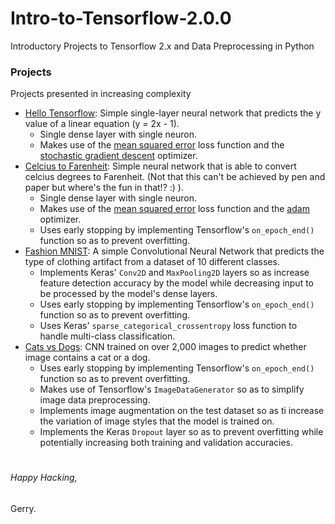 # Intro-to-Tensorflow-2.0.0
Introductory Projects to Tensorflow 2.x and Data Preprocessing in Python

### Projects
Projects presented in increasing complexity
  - [Hello Tensorflow](https://github.com/gerry101/Intro-to-Tensorflow-2.0.0/blob/master/hello_tensorflow.py): Simple single-layer neural network that predicts the y value of a linear equation (y = 2x - 1).
    - Single dense layer with single neuron.
    - Makes use of the [mean squared error](https://en.wikipedia.org/wiki/Mean_squared_error) loss function and the [stochastic gradient descent](https://en.wikipedia.org/wiki/Stochastic_gradient_descent) optimizer.
  - [Celcius to Farenheit](https://github.com/gerry101/Intro-to-Tensorflow-2.0.0/blob/master/celcius_to_farenheit.py): Simple neural network that is able to convert celcius degrees to Farenheit. (Not that this can't be achieved by pen and paper but where's the fun in that!? :) ).
    - Single dense layer with single neuron.
    - Makes use of the [mean squared error](https://en.wikipedia.org/wiki/Mean_squared_error) loss function and the [adam](https://machinelearningmastery.com/adam-optimization-algorithm-for-deep-learning/) optimizer.
    - Uses early stopping by implementing Tensorflow's ```on_epoch_end()``` function so as to prevent overfitting.
  - [Fashion MNIST](https://github.com/gerry101/Intro-to-Tensorflow-2.0.0/blob/master/fashion_mnist.py): A simple Convolutional Neural Network that predicts the type of clothing artifact from a dataset of 10 different classes.
    - Implements Keras' ```Conv2D``` and ```MaxPooling2D``` layers so as increase feature detection accuracy by the model while decreasing input to be processed by the model's dense layers.
    - Uses early stopping by implementing Tensorflow's ```on_epoch_end()``` function so as to prevent overfitting.
    - Uses Keras' ```sparse_categorical_crossentropy``` loss function to handle multi-class classification.
  - [Cats vs Dogs](https://github.com/gerry101/Intro-to-Tensorflow-2.0.0/blob/master/Cats_vs_Dogs.ipynb): CNN trained on over 2,000 images to predict whether image contains a cat or a dog.
    - Uses early stopping by implementing Tensorflow's ```on_epoch_end()``` function so as to prevent overfitting.
    - Makes use of Tensorflow's ```ImageDataGenerator``` so as to simplify image data preprocessing.
    - Implements image augmentation on the test dataset so as ti increase the variation of image styles that the model is trained on.
    - Implements the Keras ```Dropout``` layer so as to prevent overfitting while potentially increasing both training and validation accuracies.
    # 
  
  

###### Happy Hacking,
Gerry.
